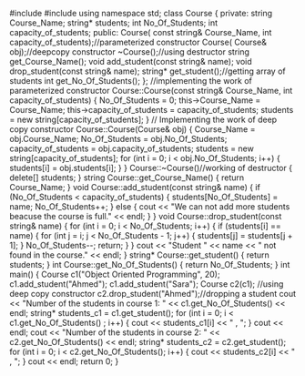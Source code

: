 #include<iostream>
#include<string>
using namespace std;
class Course
{
private:
string Course_Name;
string* students;
int No_Of_Students;
int capacity_of_students;
public:
Course( const string& Course_Name, int capacity_of_students);//parameterized constructor
Course( Course& obj);//deepcopy constructor
~Course();//using destructor
string get_Course_Name();
void add_student(const string& name);
void drop_student(const string& name);
string* get_student();//getting array of students
int get_No_Of_Students();
};
//implementing the work of parameterized constructor
Course::Course(const string& Course_Name, int capacity_of_students)
{
No_Of_Students = 0;
this->Course_Name = Course_Name;
this->capacity_of_students = capacity_of_students;
students = new string[capacity_of_students];
}
// Implementing the work of deep copy constructor
Course::Course(Course& obj)
{
Course_Name = obj.Course_Name;
No_Of_Students = obj.No_Of_Students;
capacity_of_students = obj.capacity_of_students;
students = new string[capacity_of_students];
for (int i = 0; i < obj.No_Of_Students; i++)
{
students[i] = obj.students[i];
}
}
Course::~Course()//working of destructor
{
delete[] students;
}
string Course::get_Course_Name()
{
return Course_Name;
}
void Course::add_student(const string& name)
{
if (No_Of_Students < capacity_of_students)
{
students[No_Of_Students] = name;
No_Of_Students++;
}
else
{
cout << "We can not add more students beacuse the course is full." << endl;
}
}
void Course::drop_student(const string& name)
{
for (int i = 0; i < No_Of_Students; i++)
{
if (students[i] == name)
{
for (int j = i; j < No_Of_Students - 1; j++)
{
students[j] = students[j + 1];
}
No_Of_Students--;
return;
}
}
cout << "Student " << name << " not found in the course." << endl;
}
string* Course::get_student()
{
return students;
}
int Course::get_No_Of_Students()
{
return No_Of_Students;
}
int main()
{
Course c1("Object Oriented Programming", 20);
c1.add_student("Ahmed");
c1.add_student("Sara");
Course c2(c1); //using deep copy constructor
c2.drop_student("Ahmed");//dropping a student
cout << "Number of the students in course 1: " << c1.get_No_Of_Students() << endl;
string* students_c1 = c1.get_student();
for (int i = 0; i < c1.get_No_Of_Students() ; i++)
{
cout << students_c1[i] << " , ";
}
cout << endl;
cout << "Number of the students in course 2: " << c2.get_No_Of_Students() << endl;
string* students_c2 = c2.get_student();
for (int i = 0; i < c2.get_No_Of_Students(); i++)
{
cout << students_c2[i] << " , ";
}
cout << endl;
return 0;
}


